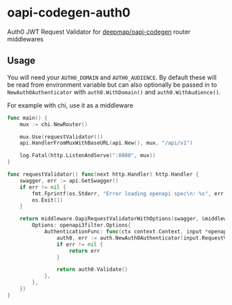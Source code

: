 # oapi-codegen-auth0
Auth0 JWT Request Validator for [deepmap/oapi-codegen](https://github.com/deepmap/oapi-codegen) router middlewares

## Usage

You will need your `AUTH0_DOMAIN` and `AUTH0_AUDIENCE`. By default these will be read from environment variable but
can also optionally be passed in to `NewAuth0Authenticator` with `auth0.WithDomain()` and `auth0.WithAudience()`.

For example with chi, use it as a middleware
```go
func main() {
	mux := chi.NewRouter()

	mux.Use(requestValidator())
	api.HandlerFromMuxWithBaseURL(api.New(), mux, "/api/v1")

	log.Fatal(http.ListenAndServe(":8080", mux))
}

func requestValidator() func(next http.Handler) http.Handler {
	swagger, err := api.GetSwagger()
	if err != nil {
		fmt.Fprintf(os.Stderr, "Error loading openapi spec\n: %s", err)
		os.Exit(1)
	}

	return middleware.OapiRequestValidatorWithOptions(swagger, &middleware.Options{
		Options: openapi3filter.Options{
			AuthenticationFunc: func(ctx context.Context, input *openapi3filter.AuthenticationInput) error {
				auth0, err := auth.NewAuth0Authenticator(input.RequestValidationInput.Request, input.Scopes)
				if err != nil {
					return err
				}

				return auth0.Validate()
			},
		},
	})
}
```
